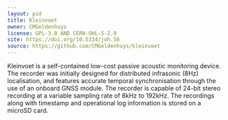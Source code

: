 ```yaml
---
layout: pid
title: Kleinvoet
owner: CMGeldenhuys
license: GPL-3.0 AND CERN-OHL-S-2.0
site: https://doi.org/10.5334/joh.58
source: https://github.com/CMGeldenhuys/kleinvoet
---
```

Kleinvoet is a self-contained low-cost passive acoustic monitoring device. The
recorder was initially designed for distributed infrasonic (8Hz) localisation,
and features accurate temporal synchronisation through the use of an onboard
GNSS module. The recorder is capable of 24-bit stereo recording at a variable
sampling rate of 8kHz to 192kHz. The recordings along with timestamp and
operational log information is stored on a microSD card.
